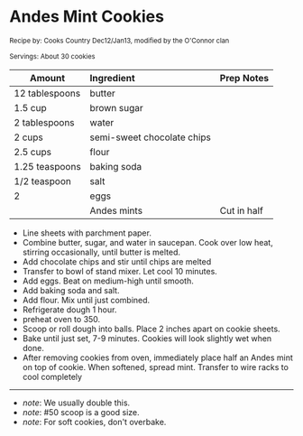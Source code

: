 # Andes Mint Cookies

<small>Recipe by: Cooks Country Dec12/Jan13, modified by the O'Connor clan</small>

<small>Servings: About 30 cookies</small>

| Amount         | Ingredient                 | Prep Notes    |
| -------------- | :------------------------- | :------------ |
| 12 tablespoons | butter                     |               |
| 1.5 cup        | brown sugar                |               |
| 2 tablespoons  | water                      |               |
| 2 cups         | semi-sweet chocolate chips |               |
| 2.5 cups       | flour                      |               |
| 1.25 teaspoons | baking soda                |               |
| 1/2 teaspoon   | salt                       |               |
| 2              | eggs                       |               |
|                | Andes mints                | Cut in half   |


- Line sheets with parchment paper.
- Combine butter, sugar, and water in saucepan. Cook over low heat, stirring occasionally, until butter is melted. 
- Add chocolate chips and stir until chips are melted
- Transfer to bowl of stand mixer. Let cool 10 minutes.
- Add eggs. Beat on medium-high until smooth.
- Add baking soda and salt.
- Add flour. Mix until just combined.
- Refrigerate dough 1 hour.
- preheat oven to 350.
- Scoop or roll dough into balls. Place 2 inches apart on cookie sheets.
- Bake until just set, 7-9 minutes. Cookies will look slightly wet when done.
- After removing cookies from oven, immediately place half an Andes mint on top of cookie. When softened, spread mint. Transfer to wire racks to cool completely

---

- _note_: We usually double this.
- _note_: #50 scoop is a good size.
- _note_: For soft cookies, don't overbake. 